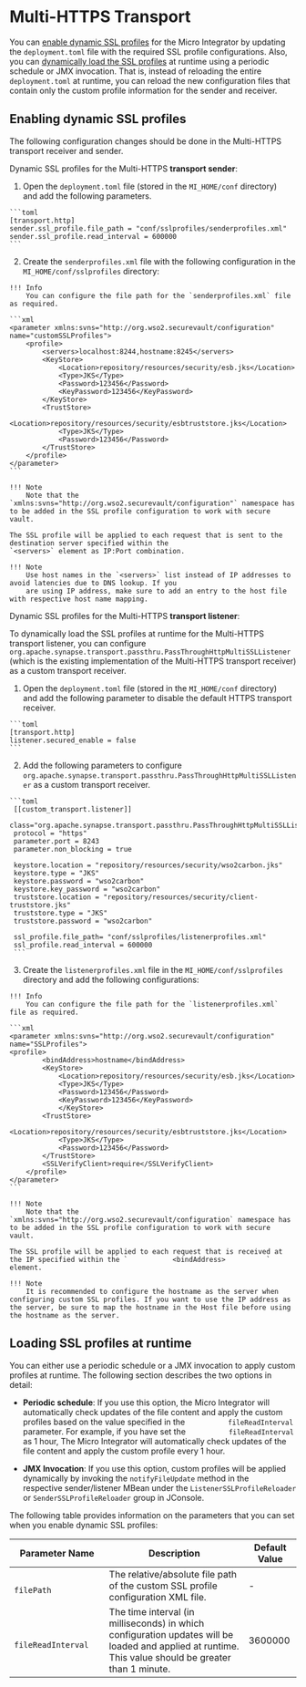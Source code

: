 # Multi-HTTPS Transport

You can [enable dynamic SSL profiles](#enabling-dynamic-ssl-profiles) for the Micro Integrator by updating the `deployment.toml` file with the required SSL
profile configurations. Also, you can [dynamically load the SSL profiles](#loading-ssl-profiles-at-runtime) at
runtime using a periodic schedule or JMX invocation. That is, instead of reloading the entire `deployment.toml` at runtime, you can
reload the new configuration files that contain only the custom profile
information for the sender and receiver.

## Enabling dynamic SSL profiles

The following configuration changes should be done in the Multi-HTTPS
transport receiver and sender.

Dynamic SSL profiles for the Multi-HTTPS **transport sender**:

1.   Open the `deployment.toml` file (stored in the `MI_HOME/conf` directory) and add the following parameters.

    ```toml
    [transport.http]
    sender.ssl_profile.file_path = "conf/sslprofiles/senderprofiles.xml"
    sender.ssl_profile.read_interval = 600000
    ```

2.   Create the `senderprofiles.xml` file with the following configuration in the
    `MI_HOME/conf/sslprofiles` directory:

    !!! Info
        You can configure the file path for the `senderprofiles.xml` file as required.

    ```xml
    <parameter xmlns:svns="http://org.wso2.securevault/configuration" name="customSSLProfiles">
        <profile>
            <servers>localhost:8244,hostname:8245</servers>
            <KeyStore>
                <Location>repository/resources/security/esb.jks</Location>
                <Type>JKS</Type>
                <Password>123456</Password>
                <KeyPassword>123456</KeyPassword>
            </KeyStore>
            <TrustStore>          
                <Location>repository/resources/security/esbtruststore.jks</Location>
                <Type>JKS</Type>
                <Password>123456</Password>
            </TrustStore>
        </profile>
    </parameter>
    ```

    !!! Note
        Note that the `xmlns:svns="http://org.wso2.securevault/configuration"` namespace has to be added in the SSL profile configuration to work with secure vault.

    The SSL profile will be applied to each request that is sent to the
    destination server specified within the
    `<servers>` element as IP:Port combination.
    
    !!! Note
        Use host names in the `<servers>` list instead of IP addresses to avoid latencies due to DNS lookup. If you 
        are using IP address, make sure to add an entry to the host file with respective host name mapping.


Dynamic SSL profiles for the Multi-HTTPS **transport listener**:

To dynamically load the SSL profiles at runtime for the Multi-HTTPS transport listener, you can configure 
`org.apache.synapse.transport.passthru.PassThroughHttpMultiSSLListener` (which is the existing implementation of the 
Multi-HTTPS transport receiver) as a custom transport receiver.

1.   Open the `deployment.toml` file (stored in the `MI_HOME/conf` directory) and add the following parameter to disable 
     the default HTTPS transport receiver.

    ```toml
    [transport.http]
    listener.secured_enable = false
    ```
2.   Add the following parameters to configure `org.apache.synapse.transport.passthru.PassThroughHttpMultiSSLListener` 
     as a custom transport receiver.
    
    ```toml
     [[custom_transport.listener]]
     class="org.apache.synapse.transport.passthru.PassThroughHttpMultiSSLListener"
     protocol = "https"
     parameter.port = 8243
     parameter.non_blocking = true
     
     keystore.location = "repository/resources/security/wso2carbon.jks"
     keystore.type = "JKS"
     keystore.password = "wso2carbon"
     keystore.key_password = "wso2carbon"
     truststore.location = "repository/resources/security/client-truststore.jks"
     truststore.type = "JKS"
     truststore.password = "wso2carbon"
     
     ssl_profile.file_path= "conf/sslprofiles/listenerprofiles.xml"
     ssl_profile.read_interval = 600000
     ```
     
3.   Create the `listenerprofiles.xml` file in the `MI_HOME/conf/sslprofiles` directory and add the following 
     configurations:

    !!! Info
        You can configure the file path for the `listenerprofiles.xml` file as required.

    ```xml
    <parameter xmlns:svns="http://org.wso2.securevault/configuration" name="SSLProfiles">
    <profile>
            <bindAddress>hostname</bindAddress>
            <KeyStore>
                <Location>repository/resources/security/esb.jks</Location>
                <Type>JKS</Type>
                <Password>123456</Password>
                <KeyPassword>123456</KeyPassword>
                </KeyStore>
            <TrustStore>              
                <Location>repository/resources/security/esbtruststore.jks</Location>
                <Type>JKS</Type>
                <Password>123456</Password>
            </TrustStore>
            <SSLVerifyClient>require</SSLVerifyClient>
        </profile>
    </parameter>
    ```

    !!! Note
        Note that the `xmlns:svns="http://org.wso2.securevault/configuration` namespace has to be added in the SSL profile configuration to work with secure vault.

    The SSL profile will be applied to each request that is received at
    the IP specified within the `           <bindAddress>          `
    element.
    
    !!! Note
        It is recommended to configure the hostname as the server when configuring custom SSL profiles. If you want to use the IP address as the server, be sure to map the hostname in the Host file before using the hostname as the server.

## Loading SSL profiles at runtime

You can either use a periodic schedule or a JMX invocation to apply
custom profiles at runtime. The following section describes the two
options in detail:

-   **Periodic schedule**: If you use this option, the Micro Integrator will
    automatically check updates of the file content and apply the custom
    profiles based on the value specified in the
    `           fileReadInterval          ` parameter. For example, if
    you have set the `           fileReadInterval          ` as 1 hour,
    The Micro Integrator will automatically check updates of the file content and
    apply the custom profile every 1 hour.

-   **JMX Invocation**: If you use this option, custom profiles will be
    applied dynamically by invoking the
    `notifyFileUpdate` method in the
    respective sender/listener MBean under the
    `ListenerSSLProfileReloader` or
    `SenderSSLProfileReloader` group in JConsole.

The following table provides information on the parameters that you can
set when you enable dynamic SSL profiles:

| Parameter Name                              | Description                                                                                                                                           | Default Value |
|---------------------------------------------|-------------------------------------------------------------------------------------------------------------------------------------------------------|---------------|
| `             filePath            `         | The relative/absolute file path of the custom SSL profile configuration XML file.                                                                     | \-            |
| `             fileReadInterval            ` | The time interval (in milliseconds) in which configuration updates will be loaded and applied at runtime. This value should be greater than 1 minute. | 3600000       |
